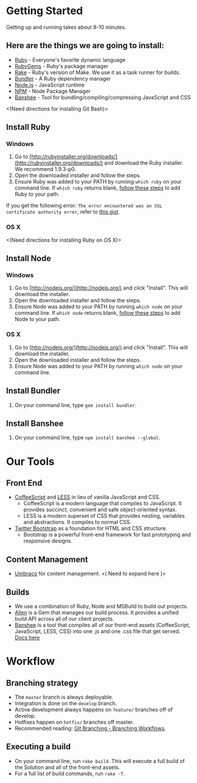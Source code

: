 # Getting Started

Getting up and running takes about 8-10 minutes.

## Here are the things we are going to install:
- [Ruby](http://www.ruby-lang.org/en/) - Everyone's favorite dynamic language
- [RubyGems](http://rubygems.org/) - Ruby's package manager
- [Rake](http://rake.rubyforge.org/) - Ruby's version of Make. We use it as a task runner for builds.
- [Bundler](http://gembundler.com/) - A Ruby dependency manager
- [Node.js](http://nodejs.org/) - JavaScript runtime
- [NPM](http://npmjs.org) - Node Package Manager
- [Banshee](https://github.com/imulus/banshee) - Tool for bundling/compiling/compressing JavaScript and CSS

<(Need directions for installing Git Bash)>

## Install Ruby

### Windows
1. Go to [http://rubyinstaller.org/downloads/](http://rubyinstaller.org/downloads/) and download the Ruby installer. We recommend 1.9.3-p0.
2. Open the downloaded installer and follow the steps.
3. Ensure Ruby was added to your PATH by running `which ruby` on your command line. If `which ruby` returns blank, [follow these steps](http://support.microsoft.com/kb/310519) to add Ruby to your path.

If you get the following error: `The error encountered was an SSL certificate authority error`, refer to [this gist](https://gist.github.com/fnichol/867550).

### OS X
<(Need directions for installing Ruby on OS X)>


## Install Node

### Windows
1. Go to [http://nodejs.org/](http://nodejs.org/) and click "Install". This will download the installer.
2. Open the downloaded installer and follow the steps.
3. Ensure Node was added to your PATH by running `which node` on your command line. If `which node` returns blank, [follow these steps](http://support.microsoft.com/kb/310519) to add Node to your path.

### OS X
1. Go to [http://nodejs.org/](http://nodejs.org/) and click "Install". This will download the installer.
2. Open the downloaded installer and follow the steps.
3. Ensure Node was added to your PATH by running `which node` on your command line.


## Install Bundler
1. On your command line, type `gem install bundler`.

## Install Banshee
1. On your command line, type `npm install banshee --global`.


# Our Tools

## Front End
- [CoffeeScript](http://coffeescript.org/) and [LESS](http://lesscss.org/) in lieu of vanilla JavaScript and CSS.
  - CoffeeScript is a modern language that compiles to JavaScript. It provides succinct, convenient and safe object-oriented syntax.
  - LESS is a modern superset of CSS that provides nesting, variables and abstractions. It compiles to normal CSS.
- [Twitter Bootstrap](http://twitter.github.com/bootstrap/) as a foundation for HTML and CSS structure.
  - Bootstrap is a powerful front-end framework for fast prototyping and responsive designs.

## Content Management
- [Umbraco](http://umbraco.com/) for content management. <( Need to expand here )>


## Builds
- We use a combination of Ruby, Node and MSBuild to build out projects.
- [Allen](http://github.com/imulus/allen) is a Gem that manages our build process. It provides a unified build API across all of our client projects.
- [Banshee](https://github.com/imulus/banshee) is a tool that compiles all of our front-end assets (CoffeeScript, JavaScript, LESS, CSS) into one .js and one .css file that get served. [Docs here](http://imulus.github.com/banshee/)



# Workflow
## Branching strategy
- The `master` branch is always deployable.
- Integration is done on the `develop` branch.
- Active development always happens on `feature/` branches off of develop.
- Hotfixes happen on `hotfix/` branches off master.
- Recommended reading: [Git Branching - Branching Workflows](http://git-scm.com/book/ch3-4.html).


## Executing a build
- On your command line, run `rake build`. This will execute a full build of the Solution and all of the front-end assets.
- For a full list of build commands, run `rake -T`.


